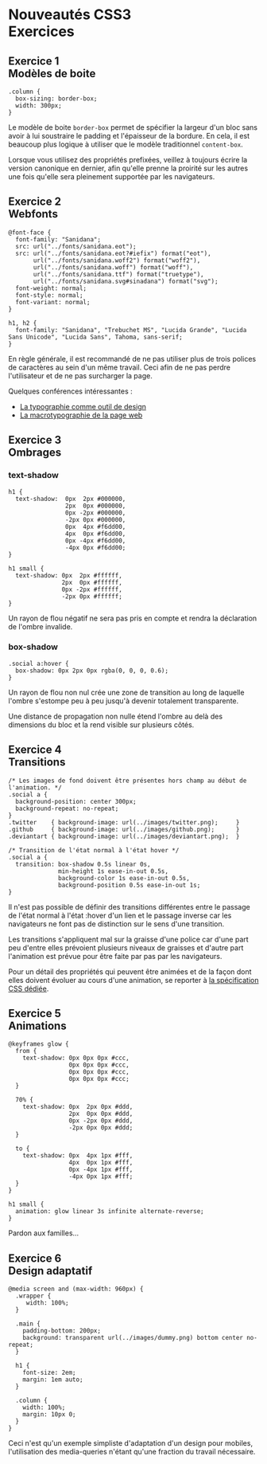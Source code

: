 # Nouveautés CSS3<br />Exercices

## Exercice 1<br />Modèles de boite

    .column {
      box-sizing: border-box;
      width: 300px;
    }

Le modèle de boite `border-box` permet de spécifier la largeur d'un bloc sans avoir à lui soustraire le padding et l'épaisseur de la bordure. En cela, il est beaucoup plus logique à utiliser que le modèle traditionnel `content-box`.

Lorsque vous utilisez des propriétés prefixées, veillez à toujours écrire la version canonique en dernier, afin qu'elle prenne la proirité sur les autres une fois qu'elle sera pleinement supportée par les navigateurs.


## Exercice 2<br />Webfonts

    @font-face {
      font-family: "Sanidana";
      src: url("../fonts/sanidana.eot");
      src: url("../fonts/sanidana.eot?#iefix") format("eot"),
           url("../fonts/sanidana.woff2") format("woff2"),
           url("../fonts/sanidana.woff") format("woff"),
           url("../fonts/sanidana.ttf") format("truetype"),
           url("../fonts/sanidana.svg#sinadana") format("svg");
      font-weight: normal;
      font-style: normal;
      font-variant: normal;
    }
    
    h1, h2 {
      font-family: "Sanidana", "Trebuchet MS", "Lucida Grande", "Lucida Sans Unicode", "Lucida Sans", Tahoma, sans-serif;
    }

En règle générale, il est recommandé de ne pas utiliser plus de trois polices de caractères au sein d'un même travail. Ceci afin de ne pas perdre l'utilisateur et de ne pas surcharger la page.

Quelques conférences intéressantes :

* [La typographie comme outil de design](http://www.paris-web.fr/2010/programme/la-typographie-comme-outil-de-design.php)
* [La macrotypographie de la page web](http://www.paris-web.fr/2010/programme/macrotypographie-page-web.php)

## Exercice 3<br />Ombrages

### text-shadow

    h1 {
      text-shadow:  0px  2px #000000,
                    2px  0px #000000,
                    0px -2px #000000,
                    -2px 0px #000000,
                    0px  4px #f6dd00,
                    4px  0px #f6dd00,
                    0px -4px #f6dd00,
                    -4px 0px #f6dd00;
    }
    
    h1 small {
      text-shadow: 0px  2px #ffffff,
                   2px  0px #ffffff,
                   0px -2px #ffffff,
                   -2px 0px #ffffff;
    }

Un rayon de flou négatif ne sera pas pris en compte et rendra la déclaration de l'ombre invalide.

### box-shadow

    .social a:hover {
      box-shadow: 0px 2px 0px rgba(0, 0, 0, 0.6);
    }

Un rayon de flou non nul crée une zone de transition au long de laquelle l'ombre s'estompe peu à peu jusqu'à devenir totalement transparente.

Une distance de propagation non nulle étend l'ombre au delà des dimensions du bloc et la rend visible sur plusieurs côtés.


## Exercice 4<br />Transitions

    /* Les images de fond doivent être présentes hors champ au début de l'animation. */
    .social a {
      background-position: center 300px;
      background-repeat: no-repeat;
    }
    .twitter    { background-image: url(../images/twitter.png);     }
    .github     { background-image: url(../images/github.png);      }
    .deviantart { background-image: url(../images/deviantart.png);  }
    
    /* Transition de l'état normal à l'état hover */
    .social a {
      transition: box-shadow 0.5s linear 0s,
                  min-height 1s ease-in-out 0.5s,
                  background-color 1s ease-in-out 0.5s,
                  background-position 0.5s ease-in-out 1s;
    }

Il n'est pas possible de définir des transitions différentes entre le passage de l'état normal à l'état :hover d'un lien et le passage inverse car les navigateurs ne font pas de distinction sur le sens d'une transition.

Les transitions s'appliquent mal sur la graisse d'une police car d'une part peu d'entre elles prévoient plusieurs niveaux de graisses et d'autre part l'animation est prévue pour être faite par pas par les navigateurs.

Pour un détail des propriétés qui peuvent être animées et de la façon dont elles doivent évoluer au cours d'une animation, se reporter à [la spécification CSS dédiée](http://www.w3.org/TR/css3-transitions/#animatable-types).

## Exercice 5<br />Animations

    @keyframes glow {
      from {
        text-shadow: 0px 0px 0px #ccc,
                     0px 0px 0px #ccc,
                     0px 0px 0px #ccc,
                     0px 0px 0px #ccc;
      }
      
      70% {
        text-shadow: 0px  2px 0px #ddd,
                     2px  0px 0px #ddd,
                     0px -2px 0px #ddd,
                     -2px 0px 0px #ddd;
      }
      
      to {
        text-shadow: 0px  4px 1px #fff,
                     4px  0px 1px #fff,
                     0px -4px 1px #fff,
                     -4px 0px 1px #fff;
      }
    }
    
    h1 small {
      animation: glow linear 3s infinite alternate-reverse;
    }

Pardon aux familles…

## Exercice 6<br />Design adaptatif

    @media screen and (max-width: 960px) {
      .wrapper {
         width: 100%;
      }
      
      .main {
        padding-bottom: 200px;
        background: transparent url(../images/dummy.png) bottom center no-repeat;
      }
      
      h1 {
        font-size: 2em;
        margin: 1em auto;
      }
      
      .column {
        width: 100%;
        margin: 10px 0;
      }
    }

Ceci n'est qu'un exemple simpliste d'adaptation d'un design pour mobiles, l'utilisation des media-queries n'étant qu'une fraction du travail nécessaire.


